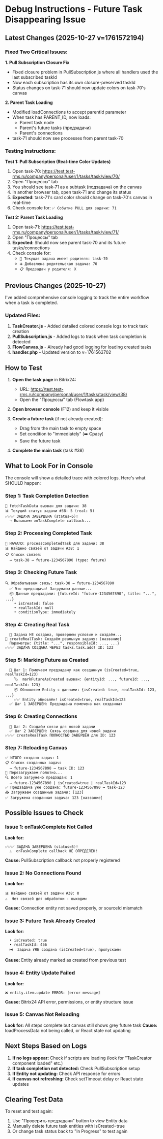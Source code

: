 # Debug Instructions - Future Task Disappearing Issue

## Latest Changes (2025-10-27 v=1761572194)

### Fixed Two Critical Issues:

**1. Pull Subscription Closure Fix**
- Fixed closure problem in PullSubscription.js where all handlers used the last subscribed taskId
- Now each subscription has its own closure-preserved taskId
- Status changes on task-71 should now update colors on task-70's canvas

**2. Parent Task Loading**
- Modified loadConnections to accept parentId parameter
- When task has PARENT_ID, now loads:
  - Parent task node
  - Parent's future tasks (предзадачи)
  - Parent's connections
- task-71 should now see processes from parent task-70

### Testing Instructions:

**Test 1: Pull Subscription (Real-time Color Updates)**
1. Open task-70: https://test.test-rms.ru/company/personal/user/1/tasks/task/view/70/
2. Open "Процессы" tab
3. You should see task-71 as a subtask (подзадача) on the canvas
4. In another browser tab, open task-71 and change its status
5. **Expected**: task-71's card color should change on task-70's canvas in real-time
6. Check console for: `✅ Событие PULL для задачи: 71`

**Test 2: Parent Task Loading**
1. Open task-71: https://test.test-rms.ru/company/personal/user/1/tasks/task/view/71/
2. Open "Процессы" tab
3. **Expected**: Should now see parent task-70 and its future tasks/connections
4. Check console for:
   - `🔼 Текущая задача имеет родителя: task-70`
   - `➕ Добавлена родительская задача: 70`
   - `📋 Предзадач у родителя: X`

## Previous Changes (2025-10-27)

I've added comprehensive console logging to track the entire workflow when a task is completed.

### Updated Files:
1. **TaskCreator.js** - Added detailed colored console logs to track task creation
2. **PullSubscription.js** - Added logs to track when task completion is detected
3. **FlowCanvas.js** - Already had good logging for loading created tasks
4. **handler.php** - Updated version to v=1761563702

## How to Test

1. **Open the task page** in Bitrix24:
   - URL: https://test.test-rms.ru/company/personal/user/1/tasks/task/view/38/
   - Open the "Процессы" tab (Flowtask app)

2. **Open browser console** (F12) and keep it visible

3. **Create a future task** (if not already created):
   - Drag from the main task to empty space
   - Set condition to "immediately" (➡️ Сразу)
   - Save the future task

4. **Complete the main task** (task #38)

## What to Look For in Console

The console will show a detailed trace with colored logs. Here's what SHOULD happen:

### Step 1: Task Completion Detection
```
🔄 fetchTaskData вызван для задачи: 38
📊 Текущий статус задачи #38: 5 (real: 5)
✅✅✅ ЗАДАЧА ЗАВЕРШЕНА (status=5)!
  → Вызываем onTaskComplete callback...
```

### Step 2: Processing Completed Task
```
🚀 НАЧАЛО: processCompletedTask для задачи: 38
📊 Найдено связей от задачи #38: 1
📋 Список связей:
  → task-38 → future-1234567890 (type: future)
```

### Step 3: Checking Future Task
```
🔍 Обрабатываем связь: task-38 → future-1234567890
  ✅ Это предзадача! Загружаем данные...
  📦 Данные предзадачи: {futureId: "future-1234567890", title: "...", ...}
    • isCreated: false
    • realTaskId: null
    • conditionType: immediately
```

### Step 4: Creating Real Task
```
  🚀 Задача НЕ создана, проверяем условие и создаём...
📝 createRealTask: Создаём реальную задачу: [название]
  Параметры: {title: "...", responsibleId: ..., ...}
✅✅✅ ЗАДАЧА СОЗДАНА ЧЕРЕЗ tasks.task.add! ID: 123
```

### Step 5: Marking Future as Created
```
  📝 Шаг 1: Помечаем предзадачу как созданную (isCreated=true, realTaskId=123)
    🏷️  markFutureAsCreated вызван: {entityId: ..., futureId: ..., realTaskId: 123}
    📦 Обновляем Entity с данными: {isCreated: true, realTaskId: 123, ...}
    ✅✅ Entity обновлён! isCreated=true, realTaskId=123
  ✅ Шаг 1 ЗАВЕРШЁН: Предзадача помечена как созданная
```

### Step 6: Creating Connections
```
  📝 Шаг 2: Создаём связи для новой задачи
  ✅ Шаг 2 ЗАВЕРШЁН: Связь создана для новой задачи
✅✅✅ createRealTask ПОЛНОСТЬЮ ЗАВЕРШЁН для ID: 123
```

### Step 7: Reloading Canvas
```
✅ ИТОГО создано задач: 1
📋 Список созданных задач:
  → future-1234567890 → task ID: 123
🔄 Перезагружаем полотно...
🔍 Всего загружено предзадач: 1
  → future-1234567890 | isCreated=true | realTaskId=123
✅ Предзадача уже создана: future-1234567890 → task-123
📥 Загружаем созданные задачи: [123]
✅ Загружена созданная задача: 123 [название]
```

## Possible Issues to Check

### Issue 1: onTaskComplete Not Called
**Look for:**
```
✅✅✅ ЗАДАЧА ЗАВЕРШЕНА (status=5)!
  ⚠️  onTaskComplete callback НЕ ОПРЕДЕЛЁН!
```
**Cause:** PullSubscription callback not properly registered

### Issue 2: No Connections Found
**Look for:**
```
📊 Найдено связей от задачи #38: 0
⚠️  Нет связей для обработки - выходим
```
**Cause:** Connection entity not saved properly, or sourceId mismatch

### Issue 3: Future Task Already Created
**Look for:**
```
  • isCreated: true
  • realTaskId: 456
  ⏭️  Задача УЖЕ создана (isCreated=true), пропускаем
```
**Cause:** Entity already marked as created from previous test

### Issue 4: Entity Update Failed
**Look for:**
```
❌ entity.item.update ERROR: [error message]
```
**Cause:** Bitrix24 API error, permissions, or entity structure issue

### Issue 5: Canvas Not Reloading
**Look for:** All steps complete but canvas still shows grey future task
**Cause:** loadProcessData not being called, or React state not updating

## Next Steps Based on Logs

1. **If no logs appear:** Check if scripts are loading (look for "TaskCreator component loaded" etc.)
2. **If task completion not detected:** Check PullSubscription setup
3. **If Entity not updating:** Check API response for errors
4. **If canvas not refreshing:** Check setTimeout delay or React state updates

## Clearing Test Data

To reset and test again:
1. Use "Проверить предзадачи" button to view Entity data
2. Manually delete future task entities with isCreated=true
3. Or change task status back to "In Progress" to test again

